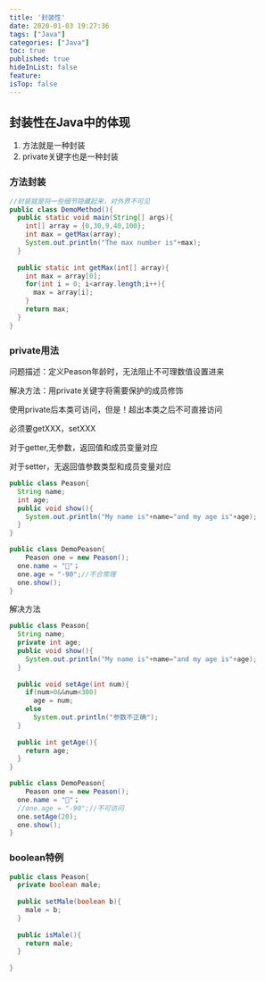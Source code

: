 ```yaml
---
title: '封装性'
date: 2020-01-03 19:27:36
tags: ["Java"]
categories: ["Java"]
toc: true
published: true
hideInList: false
feature: 
isTop: false
---
```

## 封装性在Java中的体现

1. 方法就是一种封装
2. private关键字也是一种封装


<!-- more -->


### 方法封装

```java
//封装就是将一些细节隐藏起来，对外界不可见
public class DemoMethod(){
  public static void main(String[] args){
    int[] array = {0,30,9,40,100};
    int max = getMax(array);
    System.out.println("The max number is"+max);
  }
  
  public static int getMax(int[] array){
    int max = array[0];
    for(int i = 0; i<array.length;i++){
      max = array[i];
    }
    return max;
  }
}
```



### private用法

问题描述：定义Peason年龄时，无法阻止不可理数值设置进来

解决方法：用private关键字将需要保护的成员修饰

使用private后本类可访问，但是！超出本类之后不可直接访问

必须要getXXX，setXXX

对于getter,无参数，返回值和成员变量对应

对于setter，无返回值参数类型和成员变量对应

```java
public class Peason{
  String name;
  int age;
  public void show(){
    System.out.println("My name is"+name="and my age is"+age);
  }
}
```

```java
public class DemoPeason{
	Peason one = new Peason();
  one.name = "🦙"；
  one.age = "-90";//不合常理
  one.show();
}
```

解决方法

```java
public class Peason{
  String name;
  private int age;
  public void show(){
    System.out.println("My name is"+name="and my age is"+age);
  }
  
  public void setAge(int num){
    if(num>0&&num<300)
      age = num;
    else
      System.out.println("参数不正确");
  }
  
  public int getAge(){
    return age;
  }
}
```



```java
public class DemoPeason{
	Peason one = new Peason();
  one.name = "🦙"；
  //one.age = "-90";//不可访问
  one.setAge(20);
  one.show();
}
```



### boolean特例

```java
public class Peason{
  private boolean male;
  
  public setMale(boolean b){
    male = b;
  }
  
  public isMale(){
    return male;
  }
  
}
```

